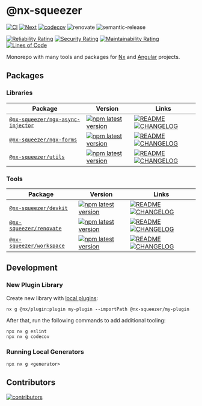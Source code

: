 # @nx-squeezer

[![CI](https://github.com/nx-squeezer/squeezer/actions/workflows/ci.yml/badge.svg)](https://github.com/nx-squeezer/squeezer/actions/workflows/ci.yml) [![Next](https://github.com/nx-squeezer/squeezer/actions/workflows/next.yml/badge.svg)](https://github.com/nx-squeezer/squeezer/actions/workflows/next.yml) [![codecov](https://codecov.io/gh/nx-squeezer/squeezer/branch/main/graph/badge.svg)](https://codecov.io/gh/nx-squeezer/squeezer) ![renovate](https://img.shields.io/badge/maintaied%20with-renovate-blue?logo=renovatebot) ![semantic-release](https://img.shields.io/badge/%20%20%F0%9F%93%A6%F0%9F%9A%80-semantic--release-e10079.svg)

[![Reliability Rating](https://sonarcloud.io/api/project_badges/measure?project=nx-squeezer_squeezer&metric=reliability_rating)](https://sonarcloud.io/summary/new_code?id=nx-squeezer_squeezer) [![Security Rating](https://sonarcloud.io/api/project_badges/measure?project=nx-squeezer_squeezer&metric=security_rating)](https://sonarcloud.io/summary/new_code?id=nx-squeezer_squeezer) [![Maintainability Rating](https://sonarcloud.io/api/project_badges/measure?project=nx-squeezer_squeezer&metric=sqale_rating)](https://sonarcloud.io/summary/new_code?id=nx-squeezer_squeezer) [![Lines of Code](https://sonarcloud.io/api/project_badges/measure?project=nx-squeezer_squeezer&metric=ncloc)](https://sonarcloud.io/summary/new_code?id=nx-squeezer_squeezer)

Monorepo with many tools and packages for [Nx](https://nx.dev/) and [Angular](https://angular.io/) projects.

## Packages

### Libraries

| Package                                                                                            | Version                                                                                                                                                         | Links                                                                                                                                                                                                             |
| -------------------------------------------------------------------------------------------------- | --------------------------------------------------------------------------------------------------------------------------------------------------------------- | ----------------------------------------------------------------------------------------------------------------------------------------------------------------------------------------------------------------- |
| [`@nx-squeezer/ngx-async-injector`](https://www.npmjs.com/package/@nx-squeezer/ngx-async-injector) | [![npm latest version](https://img.shields.io/npm/v/@nx-squeezer/ngx-async-injector/latest.svg)](https://www.npmjs.com/package/@nx-squeezer/ngx-async-injector) | [![README](https://img.shields.io/badge/README--green.svg)](/packages/ngx-async-injector/README.md) [![CHANGELOG](https://img.shields.io/badge/CHANGELOG--orange.svg)](/packages/ngx-async-injector/CHANGELOG.md) |
| [`@nx-squeezer/ngx-forms`](https://www.npmjs.com/package/@nx-squeezer/ngx-forms)                   | [![npm latest version](https://img.shields.io/npm/v/@nx-squeezer/ngx-forms/latest.svg)](https://www.npmjs.com/package/@nx-squeezer/ngx-forms)                   | [![README](https://img.shields.io/badge/README--green.svg)](/packages/ngx-forms/README.md) [![CHANGELOG](https://img.shields.io/badge/CHANGELOG--orange.svg)](/packages/ngx-forms/CHANGELOG.md)                   |
| [`@nx-squeezer/utils`](https://www.npmjs.com/package/@nx-squeezer/utils)                           | [![npm latest version](https://img.shields.io/npm/v/@nx-squeezer/utils/latest.svg)](https://www.npmjs.com/package/@nx-squeezer/utils)                           | [![README](https://img.shields.io/badge/README--green.svg)](/packages/utils/README.md) [![CHANGELOG](https://img.shields.io/badge/CHANGELOG--orange.svg)](/packages/utils/CHANGELOG.md)                           |

### Tools

| Package                                                                          | Version                                                                                                                                       | Links                                                                                                                                                                                           |
| -------------------------------------------------------------------------------- | --------------------------------------------------------------------------------------------------------------------------------------------- | ----------------------------------------------------------------------------------------------------------------------------------------------------------------------------------------------- |
| [`@nx-squeezer/devkit`](https://www.npmjs.com/package/@nx-squeezer/devkit)       | [![npm latest version](https://img.shields.io/npm/v/@nx-squeezer/devkit/latest.svg)](https://www.npmjs.com/package/@nx-squeezer/devkit)       | [![README](https://img.shields.io/badge/README--green.svg)](/packages/devkit/README.md) [![CHANGELOG](https://img.shields.io/badge/CHANGELOG--orange.svg)](/packages/devkit/CHANGELOG.md)       |
| [`@nx-squeezer/renovate`](https://www.npmjs.com/package/@nx-squeezer/renovate)   | [![npm latest version](https://img.shields.io/npm/v/@nx-squeezer/renovate/latest.svg)](https://www.npmjs.com/package/@nx-squeezer/renovate)   | [![README](https://img.shields.io/badge/README--green.svg)](/packages/renovate/README.md) [![CHANGELOG](https://img.shields.io/badge/CHANGELOG--orange.svg)](/packages/renovate/CHANGELOG.md)   |
| [`@nx-squeezer/workspace`](https://www.npmjs.com/package/@nx-squeezer/workspace) | [![npm latest version](https://img.shields.io/npm/v/@nx-squeezer/workspace/latest.svg)](https://www.npmjs.com/package/@nx-squeezer/workspace) | [![README](https://img.shields.io/badge/README--green.svg)](/packages/workspace/README.md) [![CHANGELOG](https://img.shields.io/badge/CHANGELOG--orange.svg)](/packages/workspace/CHANGELOG.md) |

## Development

### New Plugin Library

Create new library with [local plugins](https://nx.dev/plugin-features/create-your-own-plugin#local-workspace-plugins):

```shell
nx g @nx/plugin:plugin my-plugin --importPath @nx-squeezer/my-plugin
```

After that, run the following commands to add additional tooling:

```shell
npx nx g eslint
npx nx g codecov
```

### Running Local Generators

```shell
npx nx g <generator>
```

## Contributors

[![contributors](https://contrib.rocks/image?repo=nx-squeezer/squeezer)](https://github.com/nx-squeezer/squeezer/graphs/contributors)

